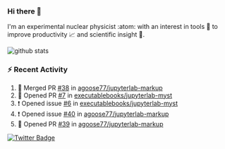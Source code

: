 ### Hi there 👋 

I'm an experimental nuclear physicist :atom: with an interest in tools :wrench: to improve productivity :chart_with_upwards_trend: and scientific insight :telescope:.

![github stats](https://github-readme-stats.vercel.app/api?username=agoose77&show_icons=true&hide_rank=true&hide_title=true&bg_color=30,e76445,904e95&text_color=efe3ec&icon_color=efe3ec)
<!--
**agoose77/agoose77** is a ✨ _special_ ✨ repository because its `README.md` (this file) appears on your GitHub profile.

Here are some ideas to get you started:

- 🔭 I’m currently working on ...
- 🌱 I’m currently learning ...
- 👯 I’m looking to collaborate on ...
- 🤔 I’m looking for help with ...
- 💬 Ask me about ...
- 📫 How to reach me: ...
- 😄 Pronouns: ...
- ⚡ Fun fact: ...
-->

### :zap: Recent Activity
<!--START_SECTION:activity-->
1. 🎉 Merged PR [#38](https://github.com/agoose77/jupyterlab-markup/pull/38) in [agoose77/jupyterlab-markup](https://github.com/agoose77/jupyterlab-markup)
2. 💪 Opened PR [#7](https://github.com/executablebooks/jupyterlab-myst/pull/7) in [executablebooks/jupyterlab-myst](https://github.com/executablebooks/jupyterlab-myst)
3. ❗️ Opened issue [#6](https://github.com/executablebooks/jupyterlab-myst/issues/6) in [executablebooks/jupyterlab-myst](https://github.com/executablebooks/jupyterlab-myst)
4. ❗️ Opened issue [#40](https://github.com/agoose77/jupyterlab-markup/issues/40) in [agoose77/jupyterlab-markup](https://github.com/agoose77/jupyterlab-markup)
5. 💪 Opened PR [#39](https://github.com/agoose77/jupyterlab-markup/pull/39) in [agoose77/jupyterlab-markup](https://github.com/agoose77/jupyterlab-markup)
<!--END_SECTION:activity-->


[![Twitter Badge](https://img.shields.io/twitter/follow/agoose77?style=flat-square&logo=Twitter&logoColor=white&color=cornflowerblue)](https://twitter.com/agoose77)
